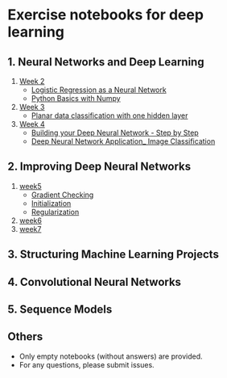 # Exercise notebooks for deep learning
## 1. Neural Networks and Deep Learning
1. [Week 2](1.%20Neural%20Networks%20and%20Deep%20Learning/Week%202)
   * [Logistic Regression as a Neural Network](1.%20Neural%20Networks%20and%20Deep%20Learning/Week%202/Logistic%20Regression%20as%20a%20Neural%20Network)
   * [Python Basics with Numpy](1.%20Neural%20Networks%20and%20Deep%20Learning/Week%202/Python%20Basics%20with%20Numpy)
1. [Week 3](1.%20Neural%20Networks%20and%20Deep%20Learning/Week%203)
   * [Planar data classification with one hidden layer](1.%20Neural%20Networks%20and%20Deep%20Learning/Week%203/Planar%20data%20classification%20with%20one%20hidden%20layer)
1. [Week 4](1.%20Neural%20Networks%20and%20Deep%20Learning/Week%204)
   * [Building your Deep Neural Network - Step by Step](1.%20Neural%20Networks%20and%20Deep%20Learning/Week%204/Building%20your%20Deep%20Neural%20Network%20-%20Step%20by%20Step)
   * [Deep Neural Network Application_ Image Classification](1.%20Neural%20Networks%20and%20Deep%20Learning/Week%204/Deep%20Neural%20Network%20Application_%20Image%20Classification)
## 2. Improving Deep Neural Networks
1. [week5](2.%20Improving%20Deep%20Neural%20Networks/week5)
   * [Gradient Checking](2.%20Improving%20Deep%20Neural%20Networks/week5/Gradient%20Checking)
   * [Initialization](2.%20Improving%20Deep%20Neural%20Networks/week5/Initialization)
   * [Regularization](2.%20Improving%20Deep%20Neural%20Networks/week5/Regularization)
1. [week6](2.%20Improving%20Deep%20Neural%20Networks/week6)
1. [week7](2.%20Improving%20Deep%20Neural%20Networks/week7)
## 3. Structuring Machine Learning Projects
## 4. Convolutional Neural Networks
## 5. Sequence Models
## Others
* Only empty notebooks (without answers) are provided.
* For any questions, please submit issues.
